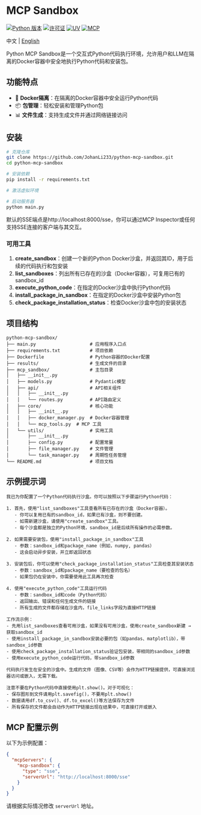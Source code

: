 # MCP Sandbox

[![Python 版本](https://img.shields.io/badge/python-3.12%2B-blue)](https://www.python.org/downloads/release/python-3120/)
[![许可证](https://img.shields.io/badge/License-Apache%202.0-blue.svg)](https://opensource.org/licenses/Apache-2.0)
[![UV](https://img.shields.io/badge/UV-包管理器-blueviolet)](https://github.com/astral-sh/uv)
[![MCP](https://img.shields.io/badge/MCP-兼容-brightgreen)](https://github.com/estitesc/mission-control-link)

中文 | [English](README.md)

Python MCP Sandbox是一个交互式Python代码执行环境，允许用户和LLM在隔离的Docker容器中安全地执行Python代码和安装包。

## 功能特点

- 🐳 **Docker隔离**：在隔离的Docker容器中安全运行Python代码
- 📦 **包管理**：轻松安装和管理Python包
- 📊 **文件生成**：支持生成文件并通过网络链接访问

## 安装

```bash
# 克隆仓库
git clone https://github.com/JohanLi233/python-mcp-sandbox.git
cd python-mcp-sandbox

# 安装依赖
pip install -r requirements.txt

# 激活虚拟环境

# 启动服务器
python main.py
```

默认的SSE端点是http://localhost:8000/sse，你可以通过MCP Inspector或任何支持SSE连接的客户端与其交互。

### 可用工具

1. **create_sandbox**：创建一个新的Python Docker沙盒，并返回其ID，用于后续的代码执行和包安装
2. **list_sandboxes**：列出所有已存在的沙盒（Docker容器），可复用已有的sandbox_id
3. **execute_python_code**：在指定的Docker沙盒中执行Python代码
4. **install_package_in_sandbox**：在指定的Docker沙盒中安装Python包
5. **check_package_installation_status**：检查Docker沙盒中包的安装状态

## 项目结构

```
python-mcp-sandbox/
├── main.py                    # 应用程序入口点
├── requirements.txt           # 项目依赖
├── Dockerfile                 # Python容器的Docker配置
├── results/                   # 生成文件的目录
├── mcp_sandbox/               # 主包目录
│   ├── __init__.py
│   ├── models.py              # Pydantic模型
│   ├── api/                   # API相关组件
│   │   ├── __init__.py
│   │   └── routes.py          # API路由定义
│   ├── core/                  # 核心功能
│   │   ├── __init__.py
│   │   ├── docker_manager.py  # Docker容器管理
│   │   └── mcp_tools.py  # MCP 工具
│   └── utils/                 # 实用工具
│       ├── __init__.py
│       ├── config.py          # 配置常量
│       ├── file_manager.py    # 文件管理
│       └── task_manager.py    # 周期性任务管理
└── README.md                  # 项目文档
```

## 示例提示词

```
我已为你配置了一个Python代码执行沙盒。你可以按照以下步骤运行Python代码：

1. 首先，使用"list_sandboxes"工具查看所有已存在的沙盒（Docker容器）。
   - 你可以复用已有的sandbox_id，如果已有沙盒，则不要创建。
   - 如需新建沙盒，请使用"create_sandbox"工具。
   - 每个沙盒都是独立的Python环境，sandbox_id是后续所有操作的必需参数。

2. 如果需要安装包，使用"install_package_in_sandbox"工具
   - 参数：sandbox_id和package_name（例如，numpy, pandas）
   - 这会启动异步安装，并立即返回状态

3. 安装包后，你可以使用"check_package_installation_status"工具检查其安装状态
   - 参数：sandbox_id和package_name（要检查的包名）
   - 如果包仍在安装中，你需要使用此工具再次检查

4. 使用"execute_python_code"工具运行代码
   - 参数：sandbox_id和code（Python代码）
   - 返回输出、错误和任何生成文件的链接
   - 所有生成的文件都存储在沙盒内，file_links字段为直接HTTP链接

工作流示例：
- 先用list_sandboxes查看可用沙盒，如果没有可用沙盒，使用create_sandbox新建 → 获取sandbox_id
- 使用install_package_in_sandbox安装必要的包（如pandas、matplotlib），带sandbox_id参数
- 使用check_package_installation_status验证包安装，带相同的sandbox_id参数
- 使用execute_python_code运行代码，带sandbox_id参数

代码执行发生在安全的沙盒中。生成的文件（图像、CSV等）会作为HTTP链接提供，可直接浏览器访问或嵌入，无需下载。

注意不要在Python代码中直接使用plt.show()。对于可视化：
- 保存图形到文件请用plt.savefig()，不要用plt.show()
- 数据请用df.to_csv()、df.to_excel()等方法保存为文件
- 所有保存的文件都会自动作为HTTP链接出现在结果中，可直接打开或嵌入
```

## MCP 配置示例

以下为示例配置：

```json
{
  "mcpServers": {
    "mcp-sandbox": {
      "type": "sse",
      "serverUrl": "http://localhost:8000/sse"
    }
  }
}
```

请根据实际情况修改 `serverUrl` 地址。
